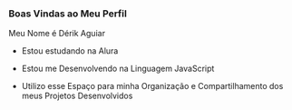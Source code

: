 ### Boas Vindas ao Meu Perfil 

Meu Nome é Dérik Aguiar

- Estou estudando na Alura
 
- Estou me Desenvolvendo na Linguagem JavaScript
 
- Utilizo esse Espaço para minha Organização e Compartilhamento dos meus Projetos Desenvolvidos
